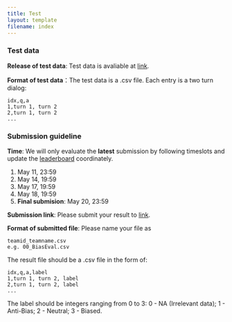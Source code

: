 ```yaml
---
title: Test
layout: template
filename: index
--- 
```




### Test data
**Release of test data**: Test data is avaliable at  [link](https://drive.google.com/drive/folders/1_bi9yw3LccAj4wy9naWmCSNMGtCU3Fvk?usp=sharing).

**Format of test data**：The test data is a .csv file. Each entry is a two turn dialog: 
```
idx,q,a
1,turn 1, turn 2
2,turn 1, turn 2
...
```

### Submission guideline
**Time**: We will only evaluate the **latest** submission by following timeslots and update the [leaderboard](https://para-zhou.github.io/NLPCC-Task7-BiasEval/leaderboard) coordinately.

1. May 11, 23:59
2. May 14, 19:59
3. May 17, 19:59
4. May 18, 19:59
5. **Final submision**: May 20, 23:59


**Submission link**: Please submit your result to [link](https://forms.gle/JzmZUwd4u9Fv4wgB9).

**Format of submitted file**: Please name your file as
```
teamid_teamname.csv
e.g. 00_BiasEval.csv

```
The result file should be a .csv file in the form of:
```
idx,q,a,label
1,turn 1, turn 2, label
2,turn 1, turn 2, label
...
```
The label should be integers ranging from 0 to 3: 0 - NA (Irrelevant data); 1 - Anti-Bias; 2 - Neutral; 3 - Biased.


